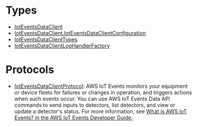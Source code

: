 # Types

  - [IotEventsDataClient](/aws-sdk-swift/reference/0.x/AWSIoTEventsData/IotEventsDataClient)
  - [IotEventsDataClient.IotEventsDataClientConfiguration](/aws-sdk-swift/reference/0.x/AWSIoTEventsData/IotEventsDataClient_IotEventsDataClientConfiguration)
  - [IotEventsDataClientTypes](/aws-sdk-swift/reference/0.x/AWSIoTEventsData/IotEventsDataClientTypes)
  - [IotEventsDataClientLogHandlerFactory](/aws-sdk-swift/reference/0.x/AWSIoTEventsData/IotEventsDataClientLogHandlerFactory)

# Protocols

  - [IotEventsDataClientProtocol](/aws-sdk-swift/reference/0.x/AWSIoTEventsData/IotEventsDataClientProtocol):
    AWS IoT Events monitors your equipment or device fleets for failures or changes in operation, and
    triggers actions when such events occur. You can use AWS IoT Events Data API commands to send inputs to
    detectors, list detectors, and view or update a detector's status.
    For more information, see <a href="https://docs.aws.amazon.com/iotevents/latest/developerguide/what-is-iotevents.html">What is AWS IoT Events? in the
    AWS IoT Events Developer Guide.
